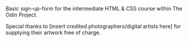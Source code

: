Basic sign-up-form for the intermediate HTML & CSS course within The Odin Project.

Special thanks to [insert credited photographers/digital artists here] for supplying their artwork free of charge.